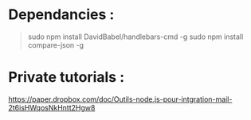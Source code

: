 

# Dependancies :

> sudo npm install DavidBabel/handlebars-cmd -g
> sudo npm install compare-json -g

# Private tutorials :
https://paper.dropbox.com/doc/Outils-node.js-pour-intgration-mail-2t6isHWqosNkHntt2Hgw8

